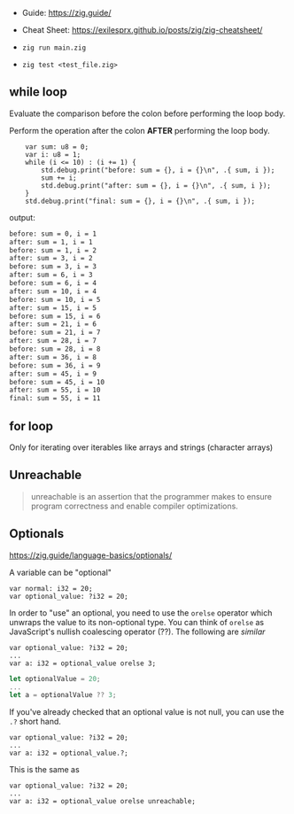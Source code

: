 - Guide: https://zig.guide/
- Cheat Sheet: https://exilesprx.github.io/posts/zig/zig-cheatsheet/

- `zig run main.zig`
- `zig test <test_file.zig>`

## while loop

Evaluate the comparison before the colon before performing the loop body.

Perform the operation after the colon **AFTER** performing the loop body.

```zig
    var sum: u8 = 0;
    var i: u8 = 1;
    while (i <= 10) : (i += 1) {
        std.debug.print("before: sum = {}, i = {}\n", .{ sum, i });
        sum += i;
        std.debug.print("after: sum = {}, i = {}\n", .{ sum, i });
    }
    std.debug.print("final: sum = {}, i = {}\n", .{ sum, i });
```
output:
```txt
before: sum = 0, i = 1
after: sum = 1, i = 1
before: sum = 1, i = 2
after: sum = 3, i = 2
before: sum = 3, i = 3
after: sum = 6, i = 3
before: sum = 6, i = 4
after: sum = 10, i = 4
before: sum = 10, i = 5
after: sum = 15, i = 5
before: sum = 15, i = 6
after: sum = 21, i = 6
before: sum = 21, i = 7
after: sum = 28, i = 7
before: sum = 28, i = 8
after: sum = 36, i = 8
before: sum = 36, i = 9
after: sum = 45, i = 9
before: sum = 45, i = 10
after: sum = 55, i = 10
final: sum = 55, i = 11
```

## for loop

Only for iterating over iterables like arrays and strings (character arrays)

## Unreachable

> unreachable is an assertion that the programmer makes to ensure program correctness and enable compiler optimizations.

## Optionals
https://zig.guide/language-basics/optionals/

A variable can be "optional"

```zig
var normal: i32 = 20;
var optional_value: ?i32 = 20;
```

In order to "use" an optional, you need to use the `orelse` operator which unwraps the value to its non-optional type. You can think of `orelse` as JavaScript's nullish coalescing operator (??). The following are _similar_

```zig
var optional_value: ?i32 = 20;
...
var a: i32 = optional_value orelse 3;
```
```JavaScript
let optionalValue = 20;
...
let a = optionalValue ?? 3;
```

If you've already checked that an optional value is not null, you can use the `.?` short hand.

```zig
var optional_value: ?i32 = 20;
...
var a: i32 = optional_value.?;
```

This is the same as

```zig
var optional_value: ?i32 = 20;
...
var a: i32 = optional_value orelse unreachable;
```
